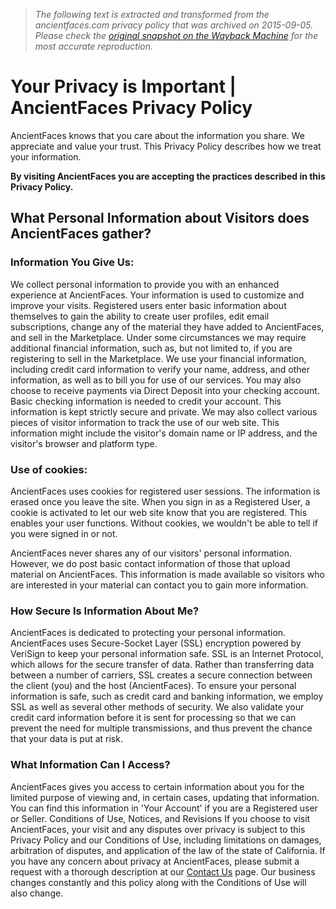 > *The following text is extracted and transformed from the ancientfaces.com privacy policy that was archived on 2015-09-05. Please check the [original snapshot on the Wayback Machine](https://web.archive.org/web/20150905054134id_/https%3A//www.ancientfaces.com/content/privacy) for the most accurate reproduction.*

# Your Privacy is Important | AncientFaces Privacy Policy

AncientFaces knows that you care about the information you share. We appreciate and value your trust. This Privacy Policy describes how we treat your information. 

**By visiting AncientFaces you are accepting the practices described in this Privacy Policy.**

## What Personal Information about Visitors does AncientFaces gather?

### Information You Give Us:

We collect personal information to provide you with an enhanced experience at AncientFaces. Your information is used to customize and improve your visits. Registered users enter basic information about themselves to gain the ability to create user profiles, edit email subscriptions, change any of the material they have added to AncientFaces, and sell in the Marketplace. Under some circumstances we may require additional financial information, such as, but not limited to, if you are registering to sell in the Marketplace. We use your financial information, including credit card information to verify your name, address, and other information, as well as to bill you for use of our services. You may also choose to receive payments via Direct Deposit into your checking account. Basic checking information is needed to credit your account. This information is kept strictly secure and private. We may also collect various pieces of visitor information to track the use of our web site. This information might include the visitor's domain name or IP address, and the visitor's browser and platform type. 

### Use of cookies:

AncientFaces uses cookies for registered user sessions. The information is erased once you leave the site. When you sign in as a Registered User, a cookie is activated to let our web site know that you are registered. This enables your user functions. Without cookies, we wouldn't be able to tell if you were signed in or not. 

AncientFaces never shares any of our visitors' personal information. However, we do post basic contact information of those that upload material on AncientFaces. This information is made available so visitors who are interested in your material can contact you to gain more information. 

### How Secure Is Information About Me?

AncientFaces is dedicated to protecting your personal information. AncientFaces uses Secure-Socket Layer (SSL) encryption powered by VeriSign to keep your personal information safe. SSL is an Internet Protocol, which allows for the secure transfer of data. Rather than transferring data between a number of carriers, SSL creates a secure connection between the client (you) and the host (AncientFaces). To ensure your personal information is safe, such as credit card and banking information, we employ SSL as well as several other methods of security. We also validate your credit card information before it is sent for processing so that we can prevent the need for multiple transmissions, and thus prevent the chance that your data is put at risk. 

### What Information Can I Access?

AncientFaces gives you access to certain information about you for the limited purpose of viewing and, in certain cases, updating that information. You can find this information in 'Your Account' if you are a Registered user or Seller. Conditions of Use, Notices, and Revisions If you choose to visit AncientFaces, your visit and any disputes over privacy is subject to this Privacy Policy and our Conditions of Use, including limitations on damages, arbitration of disputes, and application of the law of the state of California. If you have any concern about privacy at AncientFaces, please submit a request with a thorough description at our [Contact Us](https://www.ancientfaces.com/help/contact) page. Our business changes constantly and this policy along with the Conditions of Use will also change. 
